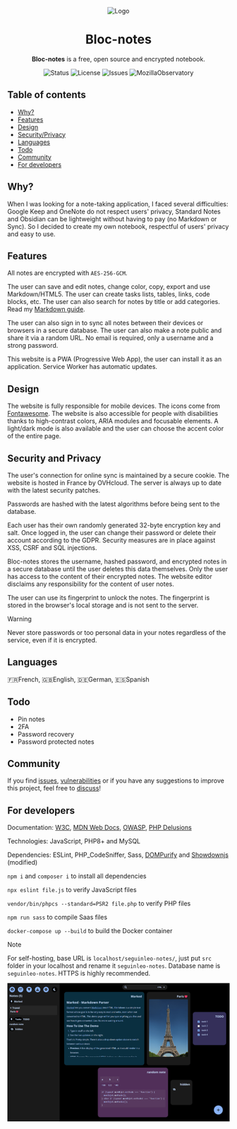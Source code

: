 <p align="center">
<img src="https://raw.githubusercontent.com/seguinleo/Bloc-notes/main/src/assets/icons/icon192.png" alt="Logo" width="72" height="72">
</p>
<h1 align="center">Bloc-notes</h1>

<p align="center">
<b>Bloc-notes</b> is a free, open source and encrypted notebook.
</p>

<p align="center">
<img alt="Status" src="https://img.shields.io/website?down_color=lightgrey&down_message=offline&up_color=8ab4f8&up_message=online&url=https://leoseguin.fr?color=8ab4f8&style=for-the-badge">
<img alt="License" src="https://img.shields.io/github/license/seguinleo/Bloc-notes?color=8ab4f8&style=for-the-badge">
<img alt="Issues" src="https://img.shields.io/github/issues/seguinleo/Bloc-notes?color=8ab4f8&style=for-the-badge">
<img alt="MozillaObservatory" src="https://img.shields.io/mozilla-observatory/grade/leoseguin.fr.svg?color=8ab4f8&style=for-the-badge">
</p>

## Table of contents
*   [Why?](#why)
*   [Features](#features)
*   [Design](#design)
*   [Security/Privacy](#security-and-privacy)
*   [Languages](#languages)
*   [Todo](#todo)
*   [Community](#community)
*   [For developers](#for-developers)

## Why?
When I was looking for a note-taking application, I faced several difficulties: Google Keep and OneNote do not respect users' privacy, Standard Notes and Obsidian can be lightweight without having to pay (no Markdown or Sync). So I decided to create my own notebook, respectful of users' privacy and easy to use.

## Features
All notes are encrypted with ``AES-256-GCM``.

The user can save and edit notes, change color, copy, export and use Markdown/HTML5. The user can create tasks lists, tables, links, code blocks, etc. The user can also search for notes by title or add categories. Read my [Markdown guide](https://github.com/seguinleo/Bloc-notes/wiki/Markdown).

The user can also sign in to sync all notes between their devices or browsers in a secure database. The user can also make a note public and share it via a random URL. No email is required, only a username and a strong password.

This website is a PWA (Progressive Web App), the user can install it as an application. Service Worker has automatic updates.

## Design
The website is fully responsible for mobile devices. The icons come from [Fontawesome](https://github.com/FortAwesome/Font-Awesome). The website is also accessible for people with disabilities thanks to high-contrast colors, ARIA modules and focusable elements. A light/dark mode is also available and the user can choose the accent color of the entire page.

## Security and Privacy
The user's connection for online sync is maintained by a secure cookie. The website is hosted in France by OVHcloud. The server is always up to date with the latest security patches.

Passwords are hashed with the latest algorithms before being sent to the database.

Each user has their own randomly generated 32-byte encryption key and salt. Once logged in, the user can change their password or delete their account according to the GDPR. Security measures are in place against XSS, CSRF and SQL injections.

Bloc-notes stores the username, hashed password, and encrypted notes in a secure database until the user deletes this data themselves. Only the user has access to the content of their encrypted notes. The website editor disclaims any responsibility for the content of user notes.

The user can use its fingerprint to unlock the notes. The fingerprint is stored in the browser's local storage and is not sent to the server.

> [!WARNING]
> Never store passwords or too personal data in your notes regardless of the service, even if it is encrypted.

## Languages
🇫🇷French, 🇬🇧English, 🇩🇪German, 🇪🇸Spanish

## Todo
*   Pin notes
*   2FA
*   Password recovery
*   Password protected notes

## Community
If you find [issues](https://github.com/seguinleo/Bloc-notes/issues), [vulnerabilities](https://github.com/seguinleo/Bloc-notes/security) or if you have any suggestions to improve this project, feel free to [discuss](https://github.com/seguinleo/Bloc-notes/discussions)!

## For developers
Documentation: [W3C](https://www.w3.org/), [MDN Web Docs](https://developer.mozilla.org/en-US/), [OWASP](https://cheatsheetseries.owasp.org/), [PHP Delusions](https://phpdelusions.net/)

Technologies: JavaScript, PHP8+ and MySQL

Dependencies: ESLint, PHP_CodeSniffer, Sass, [DOMPurify](https://github.com/cure53/DOMPurify) and [Showdownjs](https://github.com/showdownjs/showdown) (modified)

``npm i`` and ``composer i`` to install all dependencies

``npx eslint file.js`` to verify JavaScript files

``vendor/bin/phpcs --standard=PSR2 file.php`` to verify PHP files

``npm run sass`` to compile Saas files

``docker-compose up --build`` to build the Docker container

> [!NOTE]
> For self-hosting, base URL is ``localhost/seguinleo-notes/``, just put ``src`` folder in your localhost and rename it ``seguinleo-notes``. Database name is ``seguinleo-notes``. HTTPS is highly recommended.

![Desktop preview](https://github.com/seguinleo/Bloc-notes/blob/main/src/assets/img/desktop.png)
